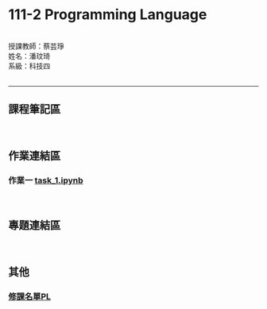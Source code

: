 # 111-2 Programming Language #
<br />
授課教師：蔡芸琤<br />
姓名：潘玟琦<br />
系級：科技四<br />
<br />

***
## 課程筆記區 ##

<br />

## 作業連結區 ##
### 作業一 [task_1.ipynb](https://github.com/Hazel0301/PL/blob/main/task_1.ipynb)

<br />

## 專題連結區 ##

<br />

## 其他 ##
### [修課名單PL](https://docs.google.com/spreadsheets/d/e/2PACX-1vRBeY4-E_d9eBNKEcFV0eiGAFsMOk-ZYCmTLGmQ5_yWYkJcxXXBQI8rOkaqPyIktU4SgS7Rg0IQdZJ4/pubhtml#)
